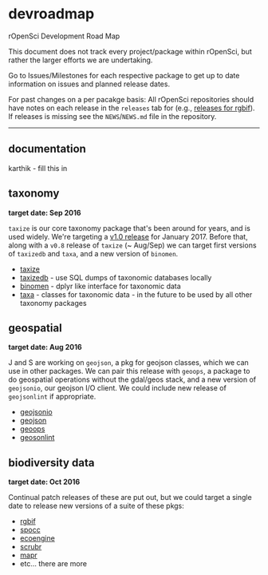 devroadmap
==========

rOpenSci Development Road Map

This document does not track every project/package within rOpenSci,
but rather the larger efforts we are undertaking.

Go to Issues/Milestones for each respective package to get up
to date information on issues and planned release dates.

For past changes on a per pacakge basis: All rOpenSci repositories should
have notes on each release in the `releases` tab for
(e.g., [releases for rgbif](https://github.com/ropensci/rgbif/releases)). If
releases is missing see the `NEWS`/`NEWS.md` file in the repository.

--------

## documentation

karthik - fill this in

## taxonomy

__target date: Sep 2016__

`taxize` is our core taxonomy package that's been around for years, and is used widely. We're targeting a [v1.0 release](https://github.com/ropensci/taxize/milestones/v1.0) for January 2017. Before that, along with a `v0.8` release of `taxize` (~ Aug/Sep) we can target first versions of `taxizedb` and `taxa`, and a new version of `binomen`.

* [taxize](https://github.com/ropensci/taxize)
* [taxizedb](https://github.com/ropenscilabs/taxizedb) - use SQL dumps of taxonomic databases locally
* [binomen](https://github.com/ropensci/binomen) - dplyr like interface for taxonomic data
* [taxa](https://github.com/ropenscilabs/taxa) - classes for taxonomic data - in the future to be used by all other taxonomy packages

## geospatial

__target date: Aug 2016__

J and S are working on `geojson`, a pkg for geojson classes, which we can use in other packages. We can pair this release with `geoops`, a package to do geospatial operations without the gdal/geos stack, and a new version of `geojsonio`, our geojson I/O client. We could include new release of `geojsonlint` if appropriate.

* [geojsonio](https://github.com/ropenscilabs/geojsonio)
* [geojson](https://github.com/ropenscilabs/geojson)
* [geoops](https://github.com/ropenscilabs/geoops)
* [geosonlint](https://github.com/ropenscilabs/geojsonlint)

## biodiversity data

__target date: Oct 2016__

Continual patch releases of these are put out, but we could target a single date to release new versions of a suite of these pkgs:

* [rgbif](https://github.com/ropensci/rgbif)
* [spocc](https://github.com/ropensci/spocc)
* [ecoengine](https://github.com/ropensci/ecoengine)
* [scrubr](https://github.com/ropenscilabs/scrubr)
* [mapr](https://github.com/ropensci/mapr)
* etc... there are more

